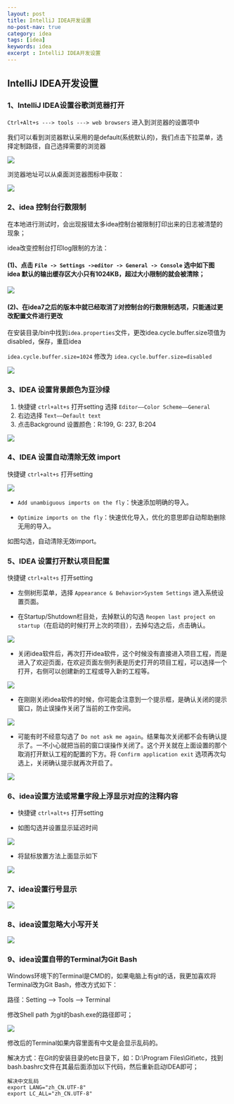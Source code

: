 ```yaml
---
layout: post
title: IntelliJ IDEA开发设置
no-post-nav: true
category: idea
tags: [idea]
keywords: idea
excerpt : IntelliJ IDEA开发设置
---
```


## IntelliJ IDEA开发设置

### 1、IntelliJ IDEA设置谷歌浏览器打开

`Ctrl+Alt+s ---> tools ---> web browsers`  进入到浏览器的设置项中

我们可以看到浏览器默认采用的是default(系统默认的)，我们点击下拉菜单，选择定制路径，自己选择需要的浏览器

![](https://luopengfei3000.github.io/assets/images/2019/idea/2019-04-05-idea-dev-setting/01.png)

浏览器地址可以从桌面浏览器图标中获取：

![](https://luopengfei3000.github.io/assets/images/2019/idea/2019-04-05-idea-dev-setting/02.png)

### 2、idea 控制台行数限制

在本地进行测试时，会出现报错太多idea控制台被限制打印出来的日志被清楚的现象；

idea改变控制台打印log限制的方法：

#### (1)、点击 `File -> Settings ->editor -> General -> Console` 选中如下图 idea 默认的输出缓存区大小只有1024KB，超过大小限制的就会被清除；

![](https://luopengfei3000.github.io/assets/images/2019/idea/2019-04-05-idea-dev-setting/03.png)

#### (2)、在idea7之后的版本中就已经取消了对控制台的行数限制选项，只能通过更改配置文件进行更改

在安装目录/bin中找到`idea.properties`文件，更改idea.cycle.buffer.size项值为disabled，保存，重启idea

`idea.cycle.buffer.size=1024` 修改为 `idea.cycle.buffer.size=disabled`

![](https://luopengfei3000.github.io/assets/images/2019/idea/2019-04-05-idea-dev-setting/04.png)

### 3、IDEA 设置背景颜色为豆沙绿

1. 快捷键 `ctrl+alt+s` 打开setting 选择 `Editor——Color Scheme——General`
2. 右边选择 `Text——Default text`
3. 点击Background 设置颜色：R:199,  G: 237,  B:204

![](https://luopengfei3000.github.io/assets/images/2019/idea/2019-04-05-idea-dev-setting/05.png)

### 4、IDEA 设置自动清除无效 import

快捷键 `ctrl+alt+s` 打开setting

![](https://luopengfei3000.github.io/assets/images/2019/idea/2019-04-05-idea-dev-setting/06.png)

- `Add unambiguous imports on the fly`：快速添加明确的导入。

- `Optimize imports on the fly`：快速优化导入，优化的意思即自动帮助删除无用的导入。

如图勾选，自动清除无效import。

### 5、IDEA 设置打开默认项目配置

快捷键 `ctrl+alt+s` 打开setting

- 左侧树形菜单，选择 `Appearance & Behavior>System Settings` 进入系统设置页面。

- 在Startup/Shutdown栏目处，去掉默认的勾选 `Reopen last project on startup`（在启动的时候打开上次的项目），去掉勾选之后，点击确认。

![](https://luopengfei3000.github.io/assets/images/2019/idea/2019-04-05-idea-dev-setting/07.png)

- 关闭idea软件后，再次打开idea软件，这个时候没有直接进入项目工程，而是进入了欢迎页面，在欢迎页面左侧列表是历史打开的项目工程，可以选择一个打开，右侧可以创建新的工程或导入新的工程等。

![](https://luopengfei3000.github.io/assets/images/2019/idea/2019-04-05-idea-dev-setting/08.png)

- 在刚刚关闭idea软件的时候，你可能会注意到一个提示框，是确认关闭的提示窗口，防止误操作关闭了当前的工作空间。

![](https://luopengfei3000.github.io/assets/images/2019/idea/2019-04-05-idea-dev-setting/09.png)

- 可能有时不经意勾选了 `Do not ask me again`。结果每次关闭都不会有确认提示了。一不小心就把当前的窗口误操作关闭了。这个开关就在上面设置的那个取消打开默认工程的配置的下方。将 `Confirm application exit` 选项再次勾选上，关闭确认提示就再次开启了。

![](https://luopengfei3000.github.io/assets/images/2019/idea/2019-04-05-idea-dev-setting/10.png)


### 6、idea设置方法或常量字段上浮显示对应的注释内容
      
- 快捷键 `ctrl+alt+s` 打开setting

- 如图勾选并设置显示延迟时间

![](https://luopengfei3000.github.io/assets/images/2019/idea/2019-04-05-idea-dev-setting/11.png)

- 将鼠标放置方法上面显示如下

![](https://luopengfei3000.github.io/assets/images/2019/idea/2019-04-05-idea-dev-setting/12.png)

### 7、idea设置行号显示

![](https://luopengfei3000.github.io/assets/images/2019/idea/2019-04-05-idea-dev-setting/13.png)

### 8、idea设置忽略大小写开关

![](https://luopengfei3000.github.io/assets/images/2019/idea/2019-04-05-idea-dev-setting/14.png)

### 9、idea设置自带的Terminal为Git Bash

Windows环境下的Terminal是CMD的，如果电脑上有git的话，我更加喜欢将Terminal改为Git Bash，修改方式如下：

路径：Setting ——> Tools ——> Terminal 

修改Shell path 为git的bash.exe的路径即可；

![](https://luopengfei3000.github.io/assets/images/2019/idea/2019-04-05-idea-dev-setting/15.png)

修改后的Terminal如果内容里面有中文是会显示乱码的。

解决方式：在Git的安装目录的etc目录下，如：D:\Program Files\Git\etc，找到bash.bashrc文件在其最后面添加以下代码，然后重新启动IDEA即可；

``` 
解决中文乱码
export LANG="zh_CN.UTF-8"
export LC_ALL="zh_CN.UTF-8"
```



